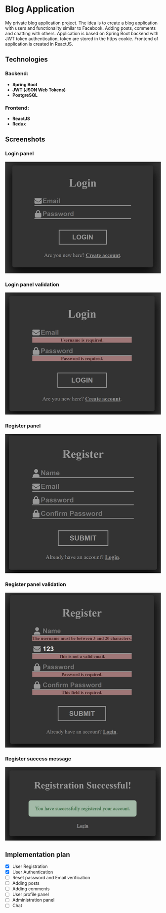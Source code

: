 # Blog Application

My private blog application project. The idea is to create a blog application with users and functionality similar to Facebook. Adding posts, comments and chatting with others.
Application is based on Spring Boot backend with JWT token authentication, token are stored in the https cookie. Frontend of application is created in ReactJS.

## Technologies

### Backend:
- **Spring Boot**
- **JWT (JSON Web Tokens)**
- **PostgreSQL**

### Frontend:
- **ReactJS**
- **Redux**

## Screenshots

### Login panel
![Login Screen](./images/login.jpg)

### Login panel validation
![Login Screen](./images/loginValidation.jpg)

### Register panel
![Login Screen](./images/register.jpg)

### Register panel validation
![Login Screen](./images/registerValidation.jpg)

### Register success message
![Login Screen](./images/registerSuccess.jpg)

## Implementation plan

- [x] User Registration
- [x] User Authentication
- [ ] Reset password and Email verification
- [ ] Adding posts
- [ ] Adding comments
- [ ] User profile panel
- [ ] Administration panel
- [ ] Chat
